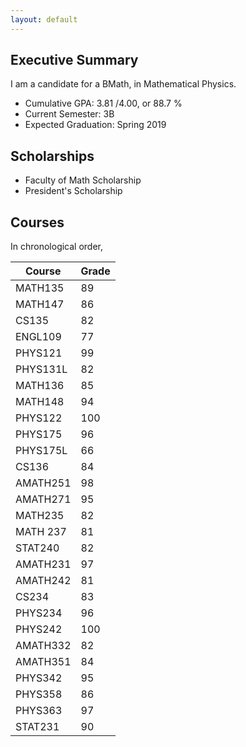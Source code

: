 ```yaml
---
layout: default
---
```


## Executive Summary
I am a candidate for a BMath, in Mathematical Physics. 

- Cumulative GPA: 3.81 /4.00, or 88.7 %
- Current Semester: 3B
- Expected Graduation: Spring 2019

## Scholarships
- Faculty of Math Scholarship
- President's Scholarship

## Courses
In chronological order,


| Course  | Grade  |
|---|---|
| MATH135   | 89  |
| MATH147   | 86  |
| CS135     | 82  |
| ENGL109   | 77  |
| PHYS121   | 99  |
| PHYS131L  | 82  |
| MATH136   | 85  |
| MATH148   | 94  |
| PHYS122   | 100 |
| PHYS175   | 96  |
| PHYS175L  | 66  |
| CS136     | 84  |
| AMATH251  | 98  |
| AMATH271  | 95  |
| MATH235   | 82  |
| MATH 237  | 81  |
| STAT240   | 82  |
| AMATH231  | 97  |
| AMATH242  | 81  |
| CS234     | 83  |
| PHYS234   | 96  |
| PHYS242   | 100 |
| AMATH332  | 82  |
| AMATH351  | 84  |
| PHYS342   | 95  |
| PHYS358   | 86  |
| PHYS363   | 97  |
| STAT231   | 90  |




